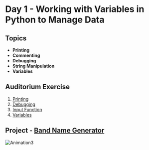 # Day 1 - Working with Variables in Python to Manage Data

## Topics
- **Printing** 
- **Commenting**
- **Debugging** 
- **String Manipulation** 
- **Variables**

## Auditorium Exercise
1. [Printing](https://github.com/YatinShekhar/100-Days-Of-Python-Code-2024/blob/main/Code/Day%201/exercise.py#L1) 
2. [Debugging](https://github.com/YatinShekhar/100-Days-Of-Python-Code-2024/blob/main/Code/Day%201/exercise.py#L10)
3. [Input Function](https://github.com/YatinShekhar/100-Days-Of-Python-Code-2024/blob/main/Code/Day%201/exercise.py#L18)
4. [Variables](https://github.com/YatinShekhar/100-Days-Of-Python-Code-2024/blob/main/Code/Day%201/exercise.py#L23)

## Project - [Band Name Generator](https://github.com/YatinShekhar/100-Days-Of-Python-Code-2024/blob/main/Code/Day%201/main.py)

![Animation3](https://github.com/YatinShekhar/100-Days-Of-Python-Code-2024/assets/121398971/b476a2b8-5548-4f26-9eac-7ba812d0ec0d)

